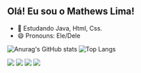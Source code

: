 ## Olá! Eu sou o Mathews Lima!
- 🌱 Estudando Java, Html, Css.
- 😄 Pronouns: Ele/Dele

![Anurag's GitHub stats](https://github-readme-stats.vercel.app/api?username=MathewsLima&show_icons=true&theme=holi&include_all_commits=true&count_private=true)
![Top Langs](https://github-readme-stats.vercel.app/api/top-langs/?username=MathewsLima&layout=compact&theme=holi)
<div> 
  <a href="https://www.twitch.tv/mathewslima328" target="_blank"><img src="https://img.shields.io/badge/Twitch-9146FF?style=for-the-badge&logo=twitch&logoColor=white" target="_blank"></a>
 <a href="https://discord.gg/U3mN8FzZUk" target="_blank"><img src="https://img.shields.io/badge/Discord-7289DA?style=for-the-badge&logo=discord&logoColor=white" target="_blank"></a> 
  <a href = "mailto:contatormathewslima@gmail.com"><img src="https://img.shields.io/badge/-Gmail-%23333?style=for-the-badge&logo=gmail&logoColor=white" target="_blank"></a>
  <a href="https://www.linkedin.com/in/mathews-lima-27a247180" target="_blank"><img src="https://img.shields.io/badge/-LinkedIn-%230077B5?style=for-the-badge&logo=linkedin&logoColor=white" target="_blank"></a> 
  
</div>
